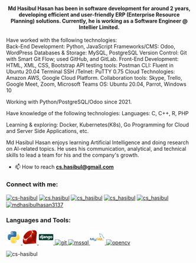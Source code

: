 <h4 align="center">Md Hasibul Hasan has been in software development for around 2 years, developing efficient and user-friendly ERP (Enterprise Resource Planning) solutions. Currently, he is working as a Software Engineer @ Intellier Limited.</h4>

Have worked with the following technologies:<br/>
Back-End Development: Python, JavaScript
Frameworks/CMS: Odoo, WordPress
Databases & Storage: MySQL, PostgreSQL
Version Control: Git with Smart Git Flow; used GitHub, and GitLab.
Front-End Development: HTML, XML, CSS, Bootstrap
API testing tools: Postman
CLI: ​Fluent in Ubuntu 20.04 Terminal
SSH /Telnet: PuTTY 0.75
Cloud Technologies:​ Amazon AWS, Google Cloud Platform.
Collaboration tools: Skype, Trello, Google Meet, Zoom, Microsoft Teams
OS: Ubuntu 20.04, Parrot, Windows 10

Working with Python/PostgreSQL/Odoo since 2021.

Have knowledge of the following technologies:
Languages: C, C++, R, PHP

Learning & exploring:
Docker, Kubernetes(K8s), Go Programming for Cloud and Server Side Applications, etc.

Md Hasibul Hasan enjoys learning Artificial Intelligence and doing research on AI-related topics. He uses his communication, analytical, and technical skills to lead a team for his and the company's growth.

- 📫 How to reach **cs.hasibul@gmail.com**

<h3 align="left">Connect with me:</h3>
<p align="left">
<a href="https://linkedin.com/in/cs-hasibul" target="blank"><img align="center" src="https://cdn.jsdelivr.net/npm/simple-icons@3.0.1/icons/linkedin.svg" alt="cs-hasibul" height="30" width="40" /></a>
<a href="https://fb.com/cs.hasibul" target="blank"><img align="center" src="https://cdn.jsdelivr.net/npm/simple-icons@3.0.1/icons/facebook.svg" alt="cs.hasibul" height="30" width="40" /></a>
<a href="https://www.hackerrank.com/cs_hasibul" target="blank"><img align="center" src="https://cdn.jsdelivr.net/npm/simple-icons@3.0.1/icons/hackerrank.svg" alt="cs_hasibul" height="30" width="40" /></a>
<a href="https://twitter.com/cs_hasibul" target="blank"><img align="center" src="https://cdn.jsdelivr.net/npm/simple-icons@3.0.1/icons/twitter.svg" alt="cs_hasibul" height="30" width="40" /></a>
<a href="https://instagram.com/cs_hasibul" target="blank"><img align="center" src="https://cdn.jsdelivr.net/npm/simple-icons@3.0.1/icons/instagram.svg" alt="cs_hasibul" height="30" width="40" /></a>
<a href="https://kaggle.com/mdhasibulhasan3137" target="blank"><img align="center" src="https://cdn.jsdelivr.net/npm/simple-icons@3.0.1/icons/kaggle.svg" alt="mdhasibulhasan3137" height="30" width="40" /></a>
</p>

<h3 align="left">Languages and Tools:</h3>
<p align="left"> <a href="https://www.python.org" target="_blank"> <img src="https://raw.githubusercontent.com/devicons/devicon/master/icons/python/python-original.svg" alt="python" width="40" height="40"/> </a> <a href="https://www.ruby-lang.org/en/" target="_blank"> <img src="https://raw.githubusercontent.com/devicons/devicon/master/icons/ruby/ruby-original.svg" alt="ruby" width="40" height="40"/> </a> <a href="https://www.djangoproject.com/" target="_blank"> <img src="https://raw.githubusercontent.com/devicons/devicon/master/icons/django/django-original.svg" alt="django" width="40" height="40"/> </a> <a href="https://git-scm.com/" target="_blank"> <img src="https://www.vectorlogo.zone/logos/git-scm/git-scm-icon.svg" alt="git" width="40" height="40"/> </a>  <a href="https://www.microsoft.com/en-us/sql-server" target="_blank"> <img src="https://cdn.worldvectorlogo.com/logos/microsoft-sql-server.svg" alt="mssql" width="40" height="40"/> </a> <a href="https://www.mysql.com/" target="_blank"> <img src="https://raw.githubusercontent.com/devicons/devicon/master/icons/mysql/mysql-original-wordmark.svg" alt="mysql" width="40" height="40"/> </a> <a href="https://opencv.org/" target="_blank"> <img src="https://www.vectorlogo.zone/logos/opencv/opencv-icon.svg" alt="opencv" width="40" height="40"/> </a> </p>

<p><img align="left" src="https://github-readme-stats.vercel.app/api/top-langs?username=cs-hasibul&show_icons=true&locale=en&layout=compact" alt="cs-hasibul" /></p>


